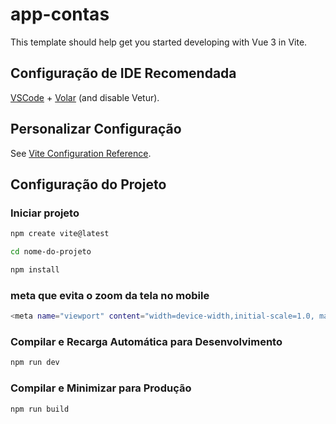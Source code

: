 # app-contas

This template should help get you started developing with Vue 3 in Vite.

## Configuração de IDE Recomendada

[VSCode](https://code.visualstudio.com/) + [Volar](https://marketplace.visualstudio.com/items?itemName=Vue.volar) (and disable Vetur).

## Personalizar Configuração

See [Vite Configuration Reference](https://vite.dev/config/).

## Configuração do Projeto

### Iniciar projeto
```sh
npm create vite@latest
```
```sh
cd nome-do-projeto
```

```sh
npm install
```

### meta que evita o zoom da tela no mobile
```sh
<meta name="viewport" content="width=device-width,initial-scale=1.0, maximum-scale=1, user-scalable=no">
```


### Compilar e Recarga Automática para Desenvolvimento

```sh
npm run dev
```

### Compilar e Minimizar para Produção

```sh
npm run build
```
